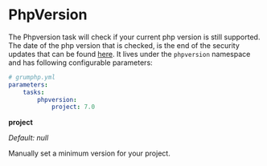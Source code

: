 # PhpVersion

The Phpversion task will check if your current php version is still supported.
The date of the php version that is checked, is the end of the security updates that can be found [here](https://secure.php.net/supported-versions.php).
It lives under the `phpversion` namespace and has following configurable parameters:

```yaml
# grumphp.yml
parameters:
    tasks:
        phpversion:
            project: 7.0
```

**project**

*Default: null*

Manually set a minimum version for your project.
